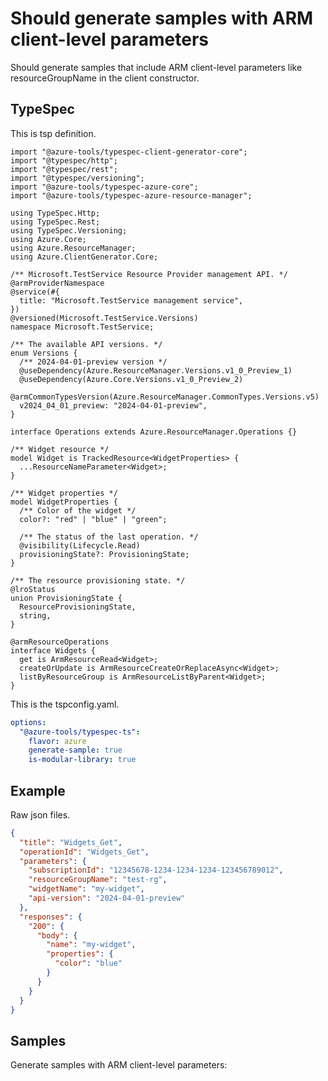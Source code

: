 # Should generate samples with ARM client-level parameters

Should generate samples that include ARM client-level parameters like resourceGroupName in the client constructor.

## TypeSpec

This is tsp definition.

```tsp
import "@azure-tools/typespec-client-generator-core";
import "@typespec/http";
import "@typespec/rest";
import "@typespec/versioning";
import "@azure-tools/typespec-azure-core";
import "@azure-tools/typespec-azure-resource-manager";

using TypeSpec.Http;
using TypeSpec.Rest;
using TypeSpec.Versioning;
using Azure.Core;
using Azure.ResourceManager;
using Azure.ClientGenerator.Core;

/** Microsoft.TestService Resource Provider management API. */
@armProviderNamespace
@service(#{
  title: "Microsoft.TestService management service",
})
@versioned(Microsoft.TestService.Versions)
namespace Microsoft.TestService;

/** The available API versions. */
enum Versions {
  /** 2024-04-01-preview version */
  @useDependency(Azure.ResourceManager.Versions.v1_0_Preview_1)
  @useDependency(Azure.Core.Versions.v1_0_Preview_2)
  @armCommonTypesVersion(Azure.ResourceManager.CommonTypes.Versions.v5)
  v2024_04_01_preview: "2024-04-01-preview",
}

interface Operations extends Azure.ResourceManager.Operations {}

/** Widget resource */
model Widget is TrackedResource<WidgetProperties> {
  ...ResourceNameParameter<Widget>;
}

/** Widget properties */
model WidgetProperties {
  /** Color of the widget */
  color?: "red" | "blue" | "green";

  /** The status of the last operation. */
  @visibility(Lifecycle.Read)
  provisioningState?: ProvisioningState;
}

/** The resource provisioning state. */
@lroStatus
union ProvisioningState {
  ResourceProvisioningState,
  string,
}

@armResourceOperations
interface Widgets {
  get is ArmResourceRead<Widget>;
  createOrUpdate is ArmResourceCreateOrReplaceAsync<Widget>;
  listByResourceGroup is ArmResourceListByParent<Widget>;
}
```

This is the tspconfig.yaml.

```yaml
options:
  "@azure-tools/typespec-ts":
    flavor: azure
    generate-sample: true
    is-modular-library: true
```

## Example

Raw json files.

```json for Widgets_Get
{
  "title": "Widgets_Get",
  "operationId": "Widgets_Get",
  "parameters": {
    "subscriptionId": "12345678-1234-1234-1234-123456789012",
    "resourceGroupName": "test-rg",
    "widgetName": "my-widget",
    "api-version": "2024-04-01-preview"
  },
  "responses": {
    "200": {
      "body": {
        "name": "my-widget",
        "properties": {
          "color": "blue"
        }
      }
    }
  }
}
```

## Samples

Generate samples with ARM client-level parameters:

```ts samples
```